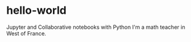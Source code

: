 # hello-world
Jupyter and Collaborative notebooks with Python
I'm a math teacher in West of France.
